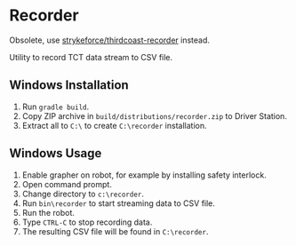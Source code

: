 # Recorder

Obsolete, use [strykeforce/thirdcoast-recorder](https://github.com/strykeforce/thirdcoast-recorder) instead.

Utility to record TCT data stream to CSV file.

## Windows Installation

1.  Run `gradle build`.
2.  Copy ZIP archive in `build/distributions/recorder.zip` to Driver Station.
3.  Extract all to `C:\` to create `C:\recorder` installation.

## Windows Usage

1.  Enable grapher on robot, for example by installing safety interlock.
2.  Open command prompt.
3.  Change directory to `c:\recorder`.
4.  Run `bin\recorder` to start streaming data to CSV file.
5.  Run the robot.
6.  Type `CTRL-C` to stop recording data.
7.  The resulting CSV file will be found in `C:\recorder`.
